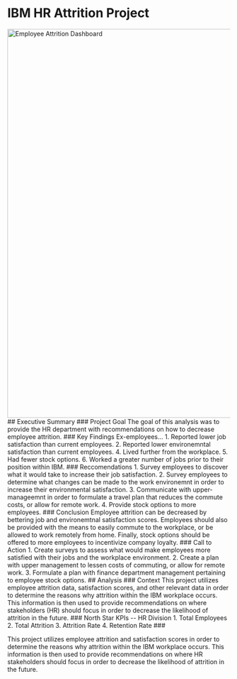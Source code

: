 # IBM HR Attrition Project
<img width="876" alt="Employee Attrition Dashboard" src="https://github.com/user-attachments/assets/6afb48ea-418f-459e-b0d0-38597175f13d">
## Executive Summary
### Project Goal
The goal of this analysis was to provide the HR department with recommendations on how to decrease employee attrition.
### Key Findings
Ex-employees...
1. Reported lower job satisfaction than current employees.
2. Reported lower environemntal satisfaction than current employees.
4. Lived further from the workplace.
5. Had fewer stock options.
6. Worked a greater number of jobs prior to their position within IBM.
### Reccomendations
1. Survey employees to discover what it would take to increase their job satisfaction.
2. Survey employees to determine what changes can be made to the work environemnt in order to increase their environmental satisfaction.
3. Communicate with upper-manageemnt in order to formulate a travel plan that reduces the commute costs, or allow for remote work.
4. Provide stock options to more employees.
### Conclusion
Employee attrition can be decreased by bettering job and environemtnal satisfaction scores. Employees should also be provided with the means to easily commute to the workplace, or be allowed to work remotely from home. Finally, stock options should be offered to more employees to incentivize company loyalty.
### Call to Action
1. Create surveys to assess what would make employees more satisfied with their jobs and the workplace environment.
2. Create a plan with upper management to lessen costs of commuting, or allow for remote work.
3. Formulate a plan with finance department management pertaining to employee stock options.
## Analysis
### Context
This project utilizes employee attrition data, satisfaction scores, and other relevant data in order to determine the reasons why attrition within the IBM workplace occurs. This information is then used to provide recommendations on where stakeholders (HR) should focus in order to decrease the likelihood of attrition in the future.
### North Star KPIs -- HR Division
1. Total Employees
2. Total Attrition
3. Attrition Rate
4. Retention Rate
### 

This project utilizes employee attrition and satisfaction scores in order to determine the reasons why attrition within the IBM workplace occurs. This information is then used to provide recommendations on where HR stakeholders should focus in order to decrease the likelihood of attrition in the future.
